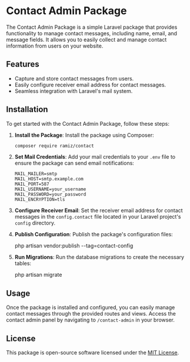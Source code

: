 # Contact Admin Package

The Contact Admin Package is a simple Laravel package that provides functionality to manage contact messages, including name, email, and message fields. It allows you to easily collect and manage contact information from users on your website.

## Features

- Capture and store contact messages from users.
- Easily configure receiver email address for contact messages.
- Seamless integration with Laravel's mail system.

## Installation

To get started with the Contact Admin Package, follow these steps:

1. **Install the Package**:
   Install the package using Composer:

   ```bash
   composer require ramiz/contact
   ```

2. **Set Mail Credentials**:
   Add your mail credentials to your `.env` file to ensure the package can send email notifications:

   ```env
   MAIL_MAILER=smtp
   MAIL_HOST=smtp.example.com
   MAIL_PORT=587
   MAIL_USERNAME=your_username
   MAIL_PASSWORD=your_password
   MAIL_ENCRYPTION=tls
   ```

3. **Configure Receiver Email**:
   Set the receiver email address for contact messages in the `config.contact` file located in your Laravel project's `config` directory.

4. **Publish Configuration**:
   Publish the package's configuration files:

   php artisan vendor:publish --tag=contact-config

5. **Run Migrations**:
   Run the database migrations to create the necessary tables:

   php artisan migrate

## Usage

Once the package is installed and configured, you can easily manage contact messages through the provided routes and views. Access the contact admin panel by navigating to `/contact-admin` in your browser.

## License

This package is open-source software licensed under the [MIT License](LICENSE).
